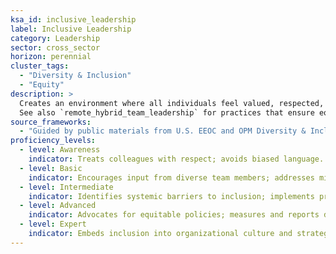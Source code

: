 ```yaml
---
ksa_id: inclusive_leadership
label: Inclusive Leadership
category: Leadership
sector: cross_sector
horizon: perennial
cluster_tags:
  - "Diversity & Inclusion"
  - "Equity"
description: >
  Creates an environment where all individuals feel valued, respected, and able to contribute fully, leveraging diverse perspectives for better outcomes.
  See also `remote_hybrid_team_leadership` for practices that ensure equitable inclusion of off-site team members.
source_frameworks:
  - "Guided by public materials from U.S. EEOC and OPM Diversity & Inclusion competency (public domain)"
proficiency_levels:
  - level: Awareness
    indicator: Treats colleagues with respect; avoids biased language.
  - level: Basic
    indicator: Encourages input from diverse team members; addresses minor exclusion incidents promptly.
  - level: Intermediate
    indicator: Identifies systemic barriers to inclusion; implements practices (e.g., unbiased recruitment) to enhance diversity.
  - level: Advanced
    indicator: Advocates for equitable policies; measures and reports diversity and inclusion (D&I) metrics; mentors others on inclusive behaviors.
  - level: Expert
    indicator: Embeds inclusion into organizational culture and strategy; influences industry or community standards for equity and belonging.
---
```


